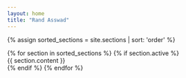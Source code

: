 ```yaml
---
layout: home
title: "Rand Asswad"
---
```


{% assign sorted_sections = site.sections | sort: 'order' %}
<div id="fullpage">
    {% for section in sorted_sections %}
        {% if section.active %}
            <div class="section container-fluid" id="section{{ section.order }}">
                {{ section.content }}
            </div>
        {% endif %}
    {% endfor %}
</div>